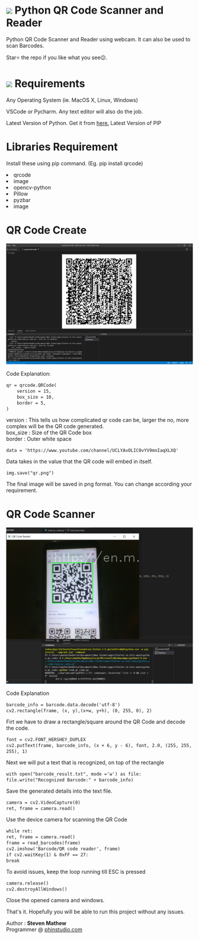 # <img src="https://upload.wikimedia.org/wikipedia/commons/thumb/c/c3/Python-logo-notext.svg/2048px-Python-logo-notext.svg.png" width="35"> Python QR Code Scanner and Reader
 
Python QR Code Scanner and Reader using webcam. It can also be used to scan Barcodes.
 
 Star⭐ the repo if you like what you see😉.

# <img src="https://cdn.freebiesupply.com/logos/large/2x/visual-studio-code-logo-png-transparent.png" width="25"> Requirements
Any Operating System (ie. MacOS X, Linux, Windows)

VSCode or Pycharm. Any text editor will also do the job.

Latest Version of Python. Get it from <a href="https://www.python.org/downloads/">here.</a>
Latest Version of PIP

# Libraries Requirement

Install these using pip command.
(Eg. pip install qrcode)

<li>qrcode<br/>
<li>image<br/>
<li>opencv-python<br/>
<li>Pillow<br/>
<li>pyzbar<br/>
<li>image<br/>

# QR Code Create
<img src="https://github.com/stevie1mat/python_qr_code/blob/main/ss_reader.png">

Code Explanation:

```
qr = qrcode.QRCode(
    version = 15,
    box_size = 10,
    border = 5,
)
```
version : This tells us how complicated qr code can be, larger the no, more complex will be the QR code generated.<br/>
box_size : Size of the QR Code box<br/>
border : Outer white space

```
data = 'https://www.youtube.com/channel/UCLYAvOLIC0vYV9mnIaqXLXQ'
```
Data takes in the value that the QR code will embed in itself.

```
img.save("qr.png")
```
The final image will be saved in png format. You can change according your requirement.

# QR Code Scanner
<img src="https://github.com/stevie1mat/python_qr_code/blob/main/ss_qrcode.png">

Code Explanation

```
barcode_info = barcode.data.decode('utf-8')
cv2.rectangle(frame, (x, y),(x+w, y+h), (0, 255, 0), 2)
```
Firt we have to draw a rectangle/square around the QR Code and decode the code.

```
font = cv2.FONT_HERSHEY_DUPLEX
cv2.putText(frame, barcode_info, (x + 6, y - 6), font, 2.0, (255, 255, 255), 1)
```
Next we will put a text that is recognized, on top of the rectangle

```
with open("barcode_result.txt", mode ='w') as file:
file.write("Recognized Barcode:" + barcode_info)
```
Save the generated details into the text file.

```
camera = cv2.VideoCapture(0)
ret, frame = camera.read()
```
Use the device camera for scanning the QR Code

```
while ret:
ret, frame = camera.read()
frame = read_barcodes(frame)
cv2.imshow('Barcode/QR code reader', frame)
if cv2.waitKey(1) & 0xFF == 27:
break
```
To avoid issues, keep the loop running till ESC is pressed

```
camera.release()
cv2.destroyAllWindows()
```
Close the opened camera and windows.

That's it. Hopefully you will be able to run this project without any issues.

Author : <b>Steven Mathew</b>
<br/>
Programmer @ <a href="https://phinstudio.com">phinstudio.com</a>
